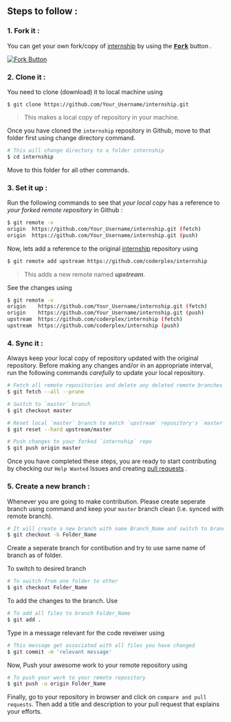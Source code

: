 ## Steps to follow :

### 1. Fork it :

You can get your own fork/copy of [internship](https://github.com/coderplex/internship) by using the <a href="https://github.com/coderplex/internship"><kbd><b>Fork</b></kbd></a> button .

[![Fork Button](https://help.github.com/assets/images/help/repository/fork_button.jpg)](https://github.com/coderplex/internship)

### 2. Clone it :

You need to clone (download) it to local machine using

```
$ git clone https://github.com/Your_Username/internship.git 
```

> This makes a local copy of repository in your machine.

Once you have cloned the `internship` repository in Github, move to that folder first using change directory command.

```sh
# This will change directory to a folder internship
$ cd internship
```

Move to this folder for all other commands.

### 3. Set it up :

Run the following commands to see that *your local copy* has a reference to *your forked remote repository* in Github :

```sh
$ git remote -v
origin  https://github.com/Your_Username/internship.git (fetch)
origin  https://github.com/Your_Username/internship.git (push)
```

Now, lets add a reference to the original [internship](https://github.com/coderplex/internship) repository using

```sh
$ git remote add upstream https://github.com/coderplex/internship
```

> This adds a new remote named ***upstream***.

See the changes using

```sh
$ git remote -v
origin    https://github.com/Your_Username/internship.git (fetch)
origin    https://github.com/Your_Username/internship.git (push)
upstream  https://github.com/coderplex/internship (fetch)
upstream  https://github.com/coderplex/internship (push)
```

### 4. Sync it :

Always keep your local copy of repository updated with the original repository.
Before making any changes and/or in an appropriate interval, run the following commands *carefully* to update your local repository.

```sh
# Fetch all remote repositories and delete any deleted remote branches
$ git fetch --all --prune

# Switch to `master` branch
$ git checkout master

# Reset local `master` branch to match `upstream` repository's `master` branch
$ git reset --hard upstream/master

# Push changes to your forked `internship` repo
$ git push origin master
```

Once you have completed these steps, you are ready to start contributing by checking our `Help Wanted` Issues and creating [pull requests](https://github.com/coderplex/internship/pulls) .

### 5. Create a new branch :

Whenever you are going to make contribution. Please create seperate branch using command and keep your `master` branch clean (i.e. synced with remote branch).

```sh
# It will create a new branch with name Branch_Name and switch to branch Folder_Name
$ git checkout -b Folder_Name
```

Create a seperate branch for contibution and try to use same name of branch as of folder.

To switch to desired branch

```sh
# To switch from one folder to other
$ git checkout Folder_Name
```

To add the changes to the branch. Use

```sh
# To add all files to branch Folder_Name
$ git add .
```

Type in a message relevant for the code reveiwer using

```sh
# This message get associated with all files you have changed
$ git commit -m 'relevant message'
```

Now, Push your awesome work to your remote repository using

```sh
# To push your work to your remote repository
$ git push -u origin Folder_Name
```

Finally, go to your repository in browser and click on `compare and pull requests`.
Then add a title and description to your pull request that explains your efforts.
